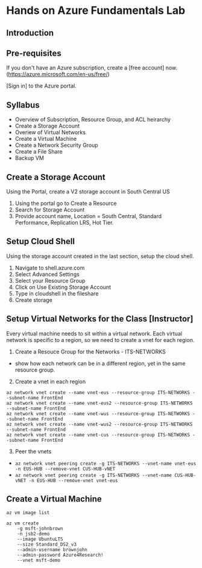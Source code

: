 # Hands on Azure Fundamentals Lab

## Introduction



## Pre-requisites

If you don't have an Azure subscription, create a [free account] now. (https://azure.microsoft.com/en-us/free/)

[Sign in] to the Azure portal.

## Syllabus

- Overview of Subscription, Resource Group, and ACL heirarchy
- Create a Storage Account
- Overiew of Virtual Networks
- Create a Virtual Machine
- Create a Network Security Group
- Create a File Share
- Backup VM

## Create a Storage Account

Using the Portal, create a V2 storage account in South Central US

1) Using the portal go to Create a Resource
2) Search for Storage Account
3) Provide account name, Location = South Central, Standard Performance, Replication LRS, Hot Tier.

## Setup Cloud Shell

Using the storage account created in the last section, setup the cloud shell.

1) Navigate to shell.azure.com
2) Select Advanced Settings
3) Select your Resource Group
4) Click on Use Existing Storage Account
5) Type in cloudshell in the fileshare
6) Create storage

## Setup Virtual Networks for the Class [Instructor]
Every virtual machine needs to sit within a virtual network. Each virtual network is specific to a region, so we need to create a vnet for each region.

1) Create a Resouce Group for the Networks - ITS-NETWORKS
-   show how each network can be in a different region, yet in the same resource group.
2) Create a vnet in each region
```
az network vnet create --name vnet-eus --resource-group ITS-NETWORKS --subnet-name FrontEnd 
az network vnet create --name vnet-eus2 --resource-group ITS-NETWORKS --subnet-name FrontEnd 
az network vnet create --name vnet-wus --resource-group ITS-NETWORKS --subnet-name FrontEnd 
az network vnet create --name vnet-wus2 --resource-group ITS-NETWORKS --subnet-name FrontEnd 
az network vnet create --name vnet-cus --resource-group ITS-NETWORKS --subnet-name FrontEnd 
```

3) Peer the vnets
* `az network vnet peering create -g ITS-NETWORKS --vnet-name vnet-eus -n EUS-HUB --remove-vnet CUS-HUB-vNET`
* `az network vnet peering create -g ITS-NETWORKS --vnet-name CUS-HUB-vNET -n EUS-HUB --remove-vnet vnet-eus`

## Create a Virtual Machine

```
az vm image list
```

```
az vm create 
    -g msft-johnbrown 
    -n jsb2-demo
    --image UbuntuLTS 
    --size Standard_DS2_v3
    --admin-username brownjohn 
    --admin-password Azure4Research! 
    --vnet msft-demo
```
